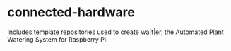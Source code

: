 connected-hardware
==================

Includes template repositories used to create wa|t|er, the Automated Plant Watering System for Raspberry Pi.
